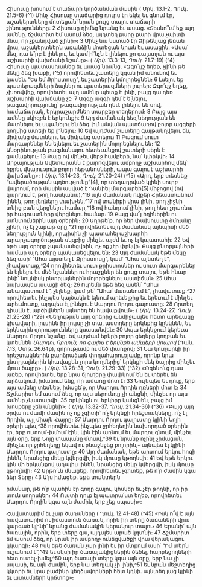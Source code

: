 
Հիսուսը խոսում է տաճարի կործանման մասին
( Մրկ. 13.1-2, Ղուկ. 21.5-6)
(^1) Մինչ Հիսուսը տաճարից դուրս էր եկել եւ գնում էր, աշակերտները մոտեցան՝ նրան ցույց տալու տաճարի
շինությունները։ 2 Հիսուսը դիմեց նրանց եւ ասաց. «Տեսնո՞ւմ եք այդ ամենը. ճշմարիտ եմ ասում ձեզ, այդտեղ քարը քարի
վրա չպիտի մնա, որ չքանդված չլինի»։ 3 Մինչ նա նստած էր Ձիթենյաց լեռան վրա, աշակերտներն առանձին մոտեցան
նրան եւ ասացին. «Ասա՛ մեզ, դա ե՞րբ է լինելու, եւ կամ ի՞նչն է լինելու քո գալստյան ու այս աշխարհի վախճանի նշանը»։
( _Մրկ_. 13.3-13, _Ղուկ_. 21.7-19)
(^4) Հիսուսը պատասխանեց եւ ասաց նրանց. «Զգո՛ւյշ եղեք, չլինի թե մեկը ձեզ խաբի, (^5) որովհետեւ շատերը կգան իմ
անունով եւ կասեն. “Ես եմ Քրիստոսը”, եւ շատերին կմոլորեցնեն։ 6 Լսելու եք պատերազմների ձայներ ու
պատերազմների լուրեր։ Զգո՛ւյշ եղեք, չխռովվեք, որովհետեւ այդ ամենը պետք է լինի, բայց դա դեռ աշխարհի վախճանը
չէ։ 7 Ազգը ազգի դեմ է ելնելու, թագավորությունը՝ թագավորության դեմ. լինելու են սով, համաճարակ, երկրաշարժներ
տարբեր տեղերում։ 8 Բայց այս ամենը սկիզբն է երկունքի։ 9 Այդ ժամանակ ձեզ նեղության են մատնելու եւ սպանելու են
ձեզ. իմ անվան պատճառով բոլոր ազգերի կողմից ատելի եք լինելու։ 10 Եվ այդժամ շատերը գայթակղվելու են, միմյանց
մատնելու եւ միմյանց ատելու։ 11 Բազում սուտ մարգարեներ են ելնելու եւ շատերին մոլորեցնելու են։ 12 Անօրինության
բազմանալու հետեւանքով շատերի սերն է ցամաքելու։ 13 Բայց ով մինչեւ վերջ համբերի, նա՛ կփրկվի։ 14 Արքայության
Ավետարանն է քարոզվելու ամբողջ աշխարհով մեկ՝ իբրեւ վկայություն բոլոր հեթանոսների, ապա գալու է աշխարհի
վախճանը»։
( _Մրկ_. 13.14-23, _Ղուկ_. 21.20-24)
(^15) «Արդ, երբ տեսնեք “ավերածության պղծությունը”[4], որ տեղադրված կլինի սուրբ վայրում, որի մասին ասված է
Դանիել մարգարեի[5] միջոցով (ով կարդում է, թող հասկանա),^16 այն ժամանակ ովքեր Հրեաստանում լինեն, թող
լեռները փախչեն,^17 ով տանիքի վրա լինի, թող չիջնի տնից բան վերցնելու համար,^18 ով հանդում լինի, թող հետ չդառնա
իր հագուստները վերցնելու համար։ 19 Բայց վա՜յ հղիներին ու ստնտուներին այդ օրերին։ 20 Աղոթե՛ք, որ ձեր փախուստը
ձմռանը չլինի, ոչ էլ շաբաթ օրը,^21 որովհետեւ այդ ժամանակ այնպիսի մեծ նեղություն կլինի, որպիսին չի պատահել
աշխարհի արարչագործության սկզբից մինչեւ այժմ եւ ոչ էլ կպատահի։ 22 Եվ եթե այդ օրերը չպակասեցվեին, ոչ ոք չէր
փրկվի։ Բայց ընտրյալների համար այդ օրերը պակասեցվելու են։ 23 Այդ ժամանակ եթե մեկը ձեզ ասի՝ “Ահա այստեղ է
Քրիստոսը”, կամ՝ “Ահա այնտեղ է”, չհավատաք,^24 որովհետեւ սուտ քրիստոսներ ու սուտ մարգարեներ են ելնելու եւ մեծ
նշաններ ու հրաշքներ են ցույց տալու, եթե հնար լինի՝ նույնիսկ ընտրյալներին մոլորեցնելու աստիճան։ 25 Ահա
նախապես ասացի ձեզ։ 26 Ուրեմն եթե ձեզ ասեն՝ “Ահա անապատում է”, չելնեք, կամ թե՝ “Ահա՛ մառանում է”,
չհավատաք.^27 որովհետեւ ինչպես կայծակն է ելնում արեւելքից եւ երեւում է մինչեւ արեւմուտք, այդպես էլ լինելու է Մարդու
Որդու գալուստը։ 28 Որտեղ դիակն է, արծիվներն այնտեղ են հավաքվում»։
( _Մրկ_. 13.24-27, _Ղուկ_. 21.25-28)
(^29) «Նեղության այդ օրերից անմիջապես հետո արեգակը կխավարի, լուսինն իր լույսը չի տա, աստղերը երկնքից
կընկնեն, եւ երկնային զորությունները կսասանվեն։ 30 Ապա երկնքում կերեւա Մարդու Որդու նշանը։ Եվ այդժամ երկրի
բոլոր ցեղերը կողբան եւ կտեսնեն _Մարդու Որդուն, որ գալիս է երկնքի ամպերի վրայով_ (Դան. 7.13, Մտթ. 26.64բ),
զորությամբ ու մեծ փառքով։ 31 Նա կուղարկի իր հրեշտակներին բարձրաձայն փողահարությամբ, որոնք նրա
ընտրյալներին կհավաքեն չորս կողմերից՝ երկնքի մեկ ծայրից մինչեւ մյուս ծայրը»։
( _Մրկ_. 13.28-31, _Ղուկ_. 21.29-33)
(^32) «Թզենո՛ւց դաս առեք, որովհետեւ երբ նրա ճյուղերը փափկում են եւ տերեւ են արձակում, իմանում ենք, որ ամառը
մոտ է։ 33 Նույնպես եւ դուք, երբ այս ամենը տեսնեք, իմացե՛ք, որ Մարդու Որդին դռների մոտ է։ 34 Ճշմարիտ եմ ասում
ձեզ, որ այս սերունդը չի անցնի, մինչեւ որ այս ամենը չկատարվի։ 35 Երկինքն ու երկիրը կանցնեն, բայց իմ խոսքերը չեն
անցնի»։
( _Մրկ_. 13.32-37, _Ղուկ_. 21.34-36)
(^36) «Բայց այդ օրվա ու ժամի մասին ոչ ոք չգիտի՝ ո՛չ երկնքի հրեշտակները, ո՛չ էլ Որդին, այլ միայն Հայրը։ 37 Մարդու
Որդու գալուստը կլինի Նոյի օրերի պես,^38 որովհետեւ ինչպես ջրհեղեղին նախորդած օրերին էր, երբ ուտում-խմում էին,
կին էին առնում եւ մարդու գնում, մինչեւ այն օրը, երբ Նոյը տապանը մտավ,^39 եւ նրանք ոչինչ չիմացան, մինչեւ որ ջրհեղեղը
եկավ ու բնաջնջեց բոլորին,- այնպես էլ կլինի Մարդու Որդու գալուստը։ 40 Այդ ժամանակ, եթե արտում երկու հոգի լինեն,
նրանցից մեկը կվերցվի, իսկ մյուսը կթողնվի։ 41 Եվ եթե երկու կին մի երկանքով աղալիս լինեն, նրանցից մեկը կվերցվի,
իսկ մյուսը կթողնվի։ 42 Արթո՛ւն մնացեք, որովհետեւ չգիտեք, թե ո՛ր ժամին կգա ձեր Տերը։ 43 Ա՛յս իմացեք. եթե տանտերն


իմանար, թե ո՛ր պահին էր գողը գալու, կհսկեր եւ չէր թողնի, որ իր տուն սողոսկեր։ 44 Ուստի դուք էլ պատրա՛ստ եղեք,
որովհետեւ Մարդու Որդին կգա այն ժամին, երբ չեք սպասի»։

Հավատարիմ եւ չար ծառաները
( Ղուկ. 12.41-48)
(^45) «Իսկ ո՞վ է այն հավատարիմ ու իմաստուն ծառան, որին իր տերը ծառաների վրա կարգած կլինի՝ նրանց
ժամանակին կերակուր տալու։ 46 Երանի՜ այն ծառային, որին, երբ տերը գա, այդպես արած կգտնի։ 47 Ճշմարիտ եմ ասում
ձեզ, որ նրան իր ամբողջ ունեցվածքի վրա վերակացու կկարգի։ 48 Իսկ եթե ծառան չար լինի եւ իր մտքում ասի՝ “Իմ տերն
ուշանում է”,^49 եւ սկսի իր ծառայակիցներին ծեծել, հարբեցողների հետ ուտել-խմել,^50 այդ ծառայի տերը կգա այն օրը,
երբ նա չի սպասի, եւ այն ժամին, երբ նա տեղյակ չի լինի,^51 եւ նրան մեջտեղից կկտրի եւ նրա բաժինը կեղծավորների հետ
կդնի. այնտեղ լաց կլինի եւ ատամների կրճտոց»։
